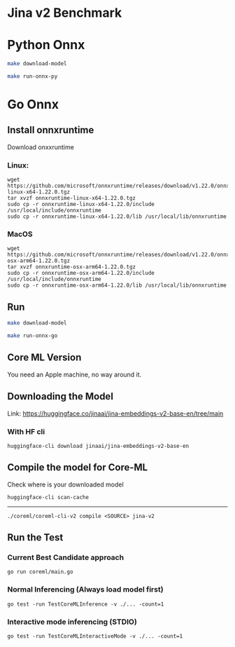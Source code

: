 # Jina v2 Benchmark

# Python Onnx

```bash
make download-model
```
```bash
make run-onnx-py
```

# Go Onnx

## Install onnxruntime

Download onxxruntime

### Linux:

```
wget https://github.com/microsoft/onnxruntime/releases/download/v1.22.0/onnxruntime-linux-x64-1.22.0.tgz
tar xvzf onnxruntime-linux-x64-1.22.0.tgz
sudo cp -r onnxruntime-linux-x64-1.22.0/include /usr/local/include/onnxruntime
sudo cp -r onnxruntime-linux-x64-1.22.0/lib /usr/local/lib/onnxruntime

```

### MacOS

```
wget https://github.com/microsoft/onnxruntime/releases/download/v1.22.0/onnxruntime-osx-arm64-1.22.0.tgz
tar xvzf onnxruntime-osx-arm64-1.22.0.tgz
sudo cp -r onnxruntime-osx-arm64-1.22.0/include /usr/local/include/onnxruntime
sudo cp -r onnxruntime-osx-arm64-1.22.0/lib /usr/local/lib/onnxruntime

```

## Run 
```bash
make download-model
```
```bash
make run-onnx-go
```

## Core ML Version

You need an Apple machine, no way around it.

## Downloading the Model

Link: https://huggingface.co/jinaai/jina-embeddings-v2-base-en/tree/main

### With HF cli

```
huggingface-cli download jinaai/jina-embeddings-v2-base-en
```

## Compile the model for Core-ML

Check where is your downloaded model

```
huggingface-cli scan-cache
```

---

```
./coreml/coreml-cli-v2 compile <SOURCE> jina-v2
```

## Run the Test

### Current Best Candidate approach

```
go run coreml/main.go
```

### Normal Inferencing (Always load model first)

```
go test -run TestCoreMLInference -v ./... -count=1
```

### Interactive mode inferencing (STDIO)

```
go test -run TestCoreMLInteractiveMode -v ./... -count=1
```

